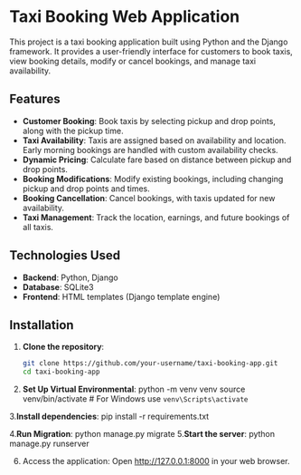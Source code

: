 # Taxi Booking Web Application

This project is a taxi booking application built using Python and the Django framework. It provides a user-friendly interface for customers to book taxis, view booking details, modify or cancel bookings, and manage taxi availability.

## Features

- **Customer Booking**: Book taxis by selecting pickup and drop points, along with the pickup time.
- **Taxi Availability**: Taxis are assigned based on availability and location. Early morning bookings are handled with custom availability checks.
- **Dynamic Pricing**: Calculate fare based on distance between pickup and drop points.
- **Booking Modifications**: Modify existing bookings, including changing pickup and drop points and times.
- **Booking Cancellation**: Cancel bookings, with taxis updated for new availability.
- **Taxi Management**: Track the location, earnings, and future bookings of all taxis.

## Technologies Used

- **Backend**: Python, Django
- **Database**: SQLite3
- **Frontend**: HTML templates (Django template engine)

## Installation

1. **Clone the repository**:
   ```bash
   git clone https://github.com/your-username/taxi-booking-app.git
   cd taxi-booking-app

2. **Set Up Virtual Environmental**:
   python -m venv venv
   source venv/bin/activate  # For Windows use `venv\Scripts\activate`

3.**Install dependencies**:
    pip install -r requirements.txt

4.**Run Migration**:
    python manage.py migrate
5.**Start the server**:
    python manage.py runserver

6. Access the application: Open http://127.0.0.1:8000 in your web browser.




